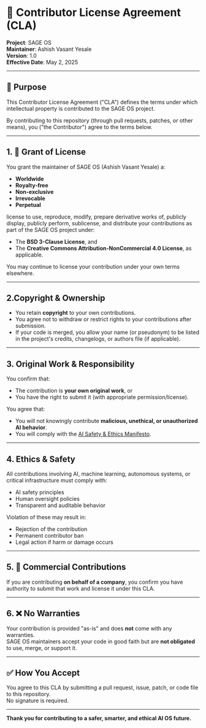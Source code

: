 # 🧾 Contributor License Agreement (CLA)
**Project**: SAGE OS  
**Maintainer**: Ashish Vasant Yesale  
**Version**: 1.0  
**Effective Date**: May 2, 2025

---

## 📌 Purpose

This Contributor License Agreement ("CLA") defines the terms under which intellectual property is contributed to the SAGE OS project.

By contributing to this repository (through pull requests, patches, or other means), you ("the Contributor") agree to the terms below.

---

## 1. 📜 Grant of License

You grant the maintainer of SAGE OS (Ashish Vasant Yesale) a:

- **Worldwide**
- **Royalty-free**
- **Non-exclusive**
- **Irrevocable**
- **Perpetual**

license to use, reproduce, modify, prepare derivative works of, publicly display, publicly perform, sublicense, and distribute your contributions as part of the SAGE OS project under:

- The **BSD 3-Clause License**, and  
- The **Creative Commons Attribution-NonCommercial 4.0 License**, as applicable.

You may continue to license your contribution under your own terms elsewhere.

---

## 2.Copyright & Ownership

- You retain **copyright** to your own contributions.
- You agree not to withdraw or restrict rights to your contributions after submission.
- If your code is merged, you allow your name (or pseudonym) to be listed in the project's credits, changelogs, or authors file (if applicable).

---

## 3. Original Work & Responsibility

You confirm that:

- The contribution is **your own original work**, or
- You have the right to submit it (with appropriate permission/license).

You agree that:

- You will not knowingly contribute **malicious, unethical, or unauthorized AI behavior**.
- You will comply with the [AI Safety & Ethics Manifesto](./AI_Safety_And_Ethics.md).

---

## 4. Ethics & Safety

All contributions involving AI, machine learning, autonomous systems, or critical infrastructure must comply with:

- AI safety principles
- Human oversight policies
- Transparent and auditable behavior

Violation of these may result in:

- Rejection of the contribution
- Permanent contributor ban
- Legal action if harm or damage occurs

---

## 5. 💼 Commercial Contributions

If you are contributing **on behalf of a company**, you confirm you have authority to submit that work and license it under this CLA.

---

## 6. ❌ No Warranties

Your contribution is provided "as-is" and does **not** come with any warranties.  
SAGE OS maintainers accept your code in good faith but are **not obligated** to use, merge, or support it.

---

## ✅ How You Accept

You agree to this CLA by submitting a pull request, issue, patch, or code file to this repository.  
No signature is required.

---

**Thank you for contributing to a safer, smarter, and ethical AI OS future.**

